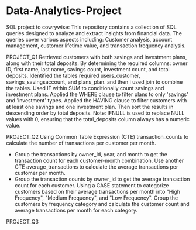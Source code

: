 # Data-Analytics-Project
SQL project to cowrywise: This repository contains a collection of SQL queries designed to analyze and extract insights from financial data. The queries cover various aspects including: Customer analysis, account management, customer lifetime value, and transaction frequency analysis.

PROJECT_Q1
Retrieved customers with both savings and investment plans, along with their total deposits. By determining the required columns: owner ID, first name, last name, savings count, investment count, and total deposits.
Identified the tables required users_customer, savings_savingsaccount, and plans_plan. and then i used join to combine the tables. 
Used IF within SUM to conditionally count savings and investment plans.
Applied the WHERE clause to filter plans to only 'savings' and 'investment' types.
Applied the HAVING clause to filter customers with at least one savings and one investment plan.
Then sort the results in descending order by total deposits.
Note: IFNULL is used to replace NULL values with 0, ensuring that the total_deposits column always has a numeric value.

PROJECT_Q2
Using Common Table Expression (CTE) transaction_counts to calculate the number of transactions per customer per month.
- Group the transactions by owner_id, year, and month to get the transaction count for each customer-month combination.
Use another CTE average_transactions to calculate the average transactions per customer per month.
- Group the transaction counts by owner_id to get the average transaction count for each customer.
Using a CASE statement to categorize customers based on their average transactions per month into "High Frequency", "Medium Frequency", and "Low Frequency".
Group the customers by frequency category and calculate the customer count and average transactions per month for each category.

PROJECT_Q3





